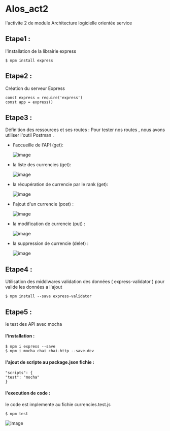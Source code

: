# Alos_act2
l'activite 2 de module Architecture logicielle orientée service 

## Etape1 :
l'installation de la librairie express 

`$ npm install express `

## Etape2 :
Création du serveur Express 

```
const express = require('express')
const app = express() 
```
## Etape3 :
Définition des ressources et ses routes :
Pour tester nos routes , nous avons utiliser l'outil Postman .
- l'accueille de l'API (get):
  
  ![image](https://user-images.githubusercontent.com/101930870/160936245-81d34291-1a2b-44b5-be20-f895afd54772.png)

- la liste des currencies (get): 
  
  ![image](https://user-images.githubusercontent.com/101930870/160936358-7764f23e-f380-4557-a1ce-ce4c72fe786a.png)

- la récupération de currencie par le rank (get):  
  
  ![image](https://user-images.githubusercontent.com/101930870/160936482-ee783e72-49b5-45ab-bc5e-7c04a295a39a.png)

- l'ajout d'un currencie (post) :
  
  ![image](https://user-images.githubusercontent.com/101930870/160936894-496f6b91-5724-4cd2-a9db-3122b97582ab.png)

- la modification de currencie (put) :
  
  ![image](https://user-images.githubusercontent.com/101930870/160937263-cf504caa-af68-42cc-9baf-babab2c688d6.png)

- la suppression de currencie (delet) :
   
  ![image](https://user-images.githubusercontent.com/101930870/160937415-cefbcea8-741d-4fff-8e71-67db2e6d005f.png)
  

## Etape4 :
Utilisation des middlwares validation des données ( express-validator ) pour valide les données a l'ajout 

`$ npm install --save express-validator `

## Etape5 :
le test des API avec mocha 

#### l'installation :

```
$ npm i express --save
$ npm i mocha chai chai-http --save-dev
```
#### l'ajout de scripte au package.json fichie :

```
"scripts": {
"test": "mocha"
}
```
#### l'execution de code  :
le code est implemente au fichie currencies.test.js

`$ npm test `

![image](https://user-images.githubusercontent.com/101930870/160935126-f8bc82ee-2b0a-4229-9877-a8289bd7750a.png)

